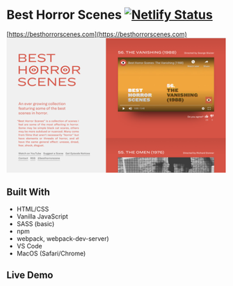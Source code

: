 # Best Horror Scenes [![Netlify Status](https://api.netlify.com/api/v1/badges/d2500aec-1e58-4369-971f-6a62af0d199d/deploy-status)](https://app.netlify.com/sites/clone-best-horror-scenes/deploys)

[https://besthorrorscenes.com](https://besthorrorscenes.com) <br />
![Best Horrer Scenes Website image](./assets/images/original-site.png)

## Built With
  - HTML/CSS 
  - Vanilla JavaScript
  - SASS (basic)
  - npm
  - webpack, webpack-dev-server)
  - VS Code
  - MacOS (Safari/Chrome)

## Live Demo

